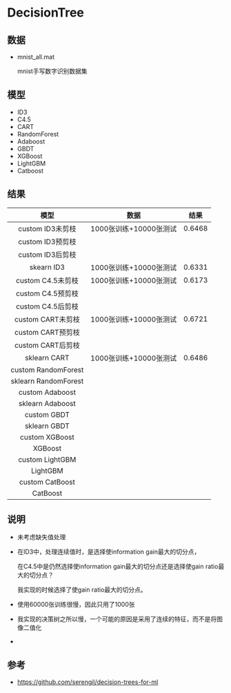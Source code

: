 # DecisionTree

## 数据

* mnist_all.mat 

  mnist手写数字识别数据集

## 模型

* ID3
* C4.5
* CART
* RandomForest
* Adaboost
* GBDT
* XGBoost
* LightGBM
* Catboost

## 结果

|         模型         |          数据          |  结果  |
| :------------------: | :--------------------: | :----: |
|   custom ID3未剪枝   | 1000张训练+10000张测试 | 0.6468 |
|   custom ID3预剪枝   |                        |        |
|   custom ID3后剪枝   |                        |        |
|      skearn ID3      | 1000张训练+10000张测试 | 0.6331 |
|  custom C4.5未剪枝   | 1000张训练+10000张测试 | 0.6173 |
|  custom C4.5预剪枝   |                        |        |
|  custom C4.5后剪枝   |                        |        |
|  custom CART未剪枝   | 1000张训练+10000张测试 | 0.6721 |
|  custom CART预剪枝   |                        |        |
|  custom CART后剪枝   |                        |        |
|     sklearn CART     | 1000张训练+10000张测试 | 0.6486 |
| custom RandomForest  |                        |        |
| sklearn RandomForest |                        |        |
|   custom Adaboost    |                        |        |
|   sklearn Adaboost   |                        |        |
|     custom GBDT      |                        |        |
|     sklearn GBDT     |                        |        |
|    custom XGBoost    |                        |        |
|       XGBoost        |                        |        |
|   custom LightGBM    |                        |        |
|       LightGBM       |                        |        |
|   custom CatBoost    |                        |        |
|       CatBoost       |                        |        |

## 说明

* 未考虑缺失值处理

* 在ID3中，处理连续值时，是选择使information gain最大的切分点，

  在C4.5中是仍然选择使information gain最大的切分点还是选择使gain ratio最大的切分点？

  我实现的时候选择了使gain ratio最大的切分点。

* 使用60000张训练很慢，因此只用了1000张

*  我实现的决策树之所以慢，一个可能的原因是采用了连续的特征，而不是将图像二值化

* 

  



## 参考

* <https://github.com/serengil/decision-trees-for-ml>